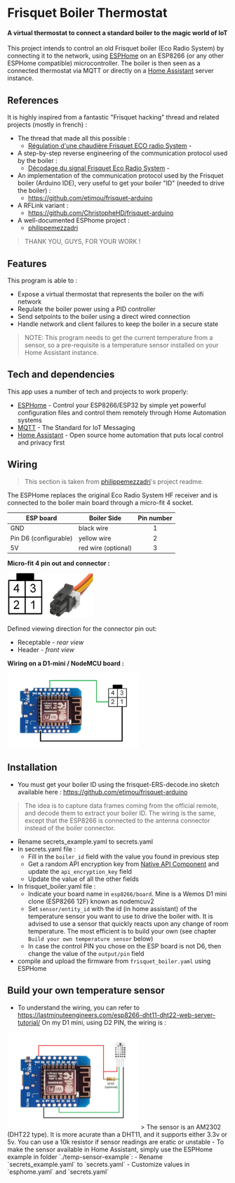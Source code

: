 # Frisquet Boiler Thermostat
#### A virtual thermostat to connect a standard boiler to the magic world of IoT

This project intends to control an old Frisquet boiler (Eco Radio System) by connecting it to the network, using [ESPHome] on an ESP8266 (or any other ESPHome compatible) microcontroller.
The boiler is then seen as a connected thermostat via MQTT or directly on a [Home Assistant] server instance.

## References
It is highly inspired from a fantastic "Frisquet hacking" thread and related projects (mostly in french) :
- The thread that made all this possible :
  - [Régulation d'une chaudière Frisquet ECO radio System](https://www.easydomoticz.com/forum/viewtopic.php?t=1486) - 
- A step-by-step reverse engineering of the communication protocol used by the boiler :
  - [Décodage du signal Frisquet Eco Radio System](https://antoinegrall.wordpress.com/decodage-frisquet-ers/) - 
- An implementation of the communication protocol used by the Frisquet boiler (Arduino IDE), very useful to get your boiler "ID" (needed to drive the boiler) :
  - https://github.com/etimou/frisquet-arduino
- A RFLink variant :
  - https://github.com/ChristopheHD/frisquet-arduino
- A well-documented ESPhome project :
  - [philippemezzadri]

> THANK YOU, GUYS, FOR YOUR WORK !

## Features
This program is able to :
- Expose a virtual thermostat that represents the boiler on the wifi network
- Regulate the boiler power using a PID controller
- Send setpoints to the boiler using a direct wired connection
- Handle network and client failures to keep the boiler in a secure state

> NOTE: This program needs to get the current temperature from a sensor, so a pre-requisite is a temperature sensor installed on your Home Assistant instance.

## Tech and dependencies
This app uses a number of tech and projects to work properly:
- [ESPHome] - Control your ESP8266/ESP32 by simple yet powerful configuration files and control them remotely through Home Automation systems
- [MQTT] - The Standard for IoT Messaging
- [Home Assistant] - Open source home automation that puts local control and privacy first

## Wiring
> This section is taken from [philippemezzadri]'s project readme.

The ESPHome replaces the original Eco Radio System HF receiver and is connected to the boiler main board through a micro-fit 4 socket.

| ESP board             | Boiler Side         | Pin number |
| --------------------- | ------------------- |:----------:|
| GND                   | black wire          | 1          |
| Pin D6 (configurable) | yellow wire         | 2          |
| 5V                    | red wire (optional) | 3          |

**Micro-fit 4 pin out and connector :**

<p float="left">
  <img src="doc/img/connector_4pin1.png" alt="Micro-fit 4 pinout drawing" width="80"/>
  <img src="doc/img/micro-fit.jpg" alt="Micro-fit connector" height="100"/>
</p>

Defined viewing direction for the connector pin out:

- Receptable - _rear view_
- Header - _front view_

**Wiring on a D1-mini / NodeMCU board :**

<img src="doc/img/nodemcu_board.png" alt="Wiring on a D1-mini / NodeMCU board" width="300"/>

## Installation
- You must get your boiler ID using the frisquet-ERS-decode.ino sketch available here : https://github.com/etimou/frisquet-arduino
>The idea is to capture data frames coming from the official remote, and decode them to extract your boiler ID.
The wiring is the same, except that the ESP8266 is connected to the antenna connector instead of the boiler connector.
- Rename secrets_example.yaml to secrets.yaml
- In secrets.yaml file :
  - Fill in the `boiler_id` field with the value you found in previous step
  - Get a random API encryption key from [Native API Component] and update the `api_encryption_key` field
  - Update the value of all the other fields
- In frisquet_boiler.yaml file :
  - Indicate your board name in `esp8266/board`. Mine is a Wemos D1 mini clone (ESP8266 12F) known as nodemcuv2
  - Set `sensor/entity_id` with the id (in home assistant) of the temperature sensor you want to use to drive the boiler with. It is advised to use a sensor that quickly reacts upon any change of room temperature. The most efficient is to build your own (see chapter `Build your own temperature sensor` below)
  - In case the control PIN you chose on the ESP board is not D6, then change the value of the `output/pin` field
- compile and upload the firmware from `frisquet_boiler.yaml` using ESPHome

## Build your own temperature sensor
- To understand the wiring, you can refer to https://lastminuteengineers.com/esp8266-dht11-dht22-web-server-tutorial/
On my D1 mini, using D2 PIN, the wiring is :
<img src="doc/img/Wiring-DHT22-with-ESP8266-NodeMCU.jpg" alt="Wiring on a D1-mini / NodeMCU board" width="300"/>
> The sensor is an AM2302 (DHT22 type). It is more acurate than a DHT11, and it supports either 3.3v or 5v.
You can use a 10k resistor if sensor readings are eratic or unstable
- To make the sensor available in Home Assistant, simply use the ESPHome example in folder `./temp-sensor-example`:
  - Rename `secrets_example.yaml` to `secrets.yaml`
  - Customize values in `esphome.yaml` and `secrets.yaml`

[//]: # (These are reference links used in the body of this note and get stripped out when the markdown processor does its job. There is no need to format nicely because it shouldn't be seen. Thanks SO - http://stackoverflow.com/questions/4823468/store-comments-in-markdown-syntax)

  [ESPHome]: <https://esphome.io/>
  [mqtt]: <https://mqtt.org/>
  [Home Assistant]: <https://www.home-assistant.io/>
  [philippemezzadri]: <https://github.com/philippemezzadri/frisquet-esphome>
  [Native API Component]: <https://esphome.io/components/api.html>